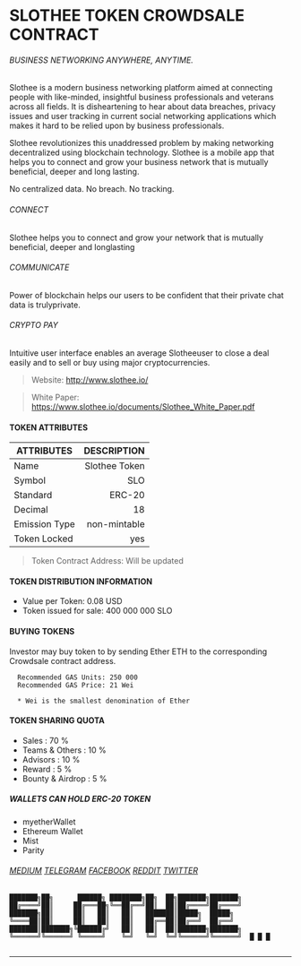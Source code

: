 # SLOTHEE TOKEN CROWDSALE CONTRACT

###### BUSINESS NETWORKING ANYWHERE, ANYTIME.

Slothee is a modern business networking platform aimed at connecting people with like-minded, insightful business professionals and veterans across all fields. It is disheartening to hear about data breaches, privacy issues and user tracking in current social networking applications which makes it hard to be relied upon by business professionals.

Slothee revolutionizes this unaddressed problem by making networking decentralized using blockchain technology. Slothee is a mobile app that helps you to connect and grow your business network that is mutually beneficial, deeper and long lasting.

No centralized data. No breach. No tracking.

###### CONNECT
Slothee helps you to connect and grow your network that is mutually beneficial, deeper and longlasting

###### COMMUNICATE
Power of blockchain helps our users to be confident that their private chat data is trulyprivate.

###### CRYPTO PAY
Intuitive user interface enables an average Slotheeuser to close a deal easily and to sell or buy using major cryptocurrencies.



> Website: http://www.slothee.io/

> White Paper: https://www.slothee.io/documents/Slothee_White_Paper.pdf



#### TOKEN ATTRIBUTES

  | ATTRIBUTES         | DESCRIPTION            |
  |--------------------|-----------------------:|
  | Name               | Slothee Token          |
  | Symbol             | SLO                    |
  | Standard           | ERC-20                 |
  | Decimal            | 18                     |
  | Emission Type      | non-mintable           |
  | Token Locked       | yes                    |


> Token Contract Address: Will be updated


#### TOKEN DISTRIBUTION INFORMATION
* Value per Token: 0.08 USD
* Token issued for sale: 400 000 000 SLO




#### BUYING TOKENS
  Investor may buy token to by sending Ether ETH to the corresponding Crowdsale contract address.
```
  Recommended GAS Units: 250 000
  Recommended GAS Price: 21 Wei
  
  * Wei is the smallest denomination of Ether
```




#### TOKEN SHARING QUOTA
* Sales                     : 70 %    
* Teams & Others            : 10 %
* Advisors                  : 10 %
* Reward                    : 5 %
* Bounty & Airdrop          : 5 %


##### WALLETS CAN HOLD ERC-20 TOKEN

* myetherWallet
* Ethereum  Wallet
* Mist
* Parity

###### [MEDIUM](https://medium.com/@slotheeofficial)   [TELEGRAM](https://t.me/slothee)   [FACEBOOK](https://www.facebook.com/Slothee-547376062420916/)   [REDDIT](https://www.reddit.com/user/slotheeofficial)   [TWITTER](https://twitter.com/slotheeofficial)

```
███████╗██╗      ██████╗ ████████╗██╗  ██╗███████╗███████╗
██╔════╝██║     ██╔═══██╗╚══██╔══╝██║  ██║██╔════╝██╔════╝
███████╗██║     ██║   ██║   ██║   ███████║█████╗  █████╗  
╚════██║██║     ██║   ██║   ██║   ██╔══██║██╔══╝  ██╔══╝  
███████║███████╗╚██████╔╝   ██║   ██║  ██║███████╗███████╗
╚══════╝╚══════╝ ╚═════╝    ╚═╝   ╚═╝  ╚═╝╚══════╝╚══════╝  █ █ █
                                                          
```

***
